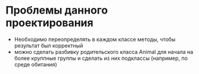 # Проблемы данного проектирования

- Необходимо переопределять в каждом классе методы, чтобы результат был корректный
- можно сделать разбивку родительского класса Animal для начала на более круппные группы и сделать из них подклассы (например, по среде обитания) 